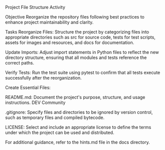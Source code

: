 Project File Structure Activity

Objective
Reorganize the repository files following best practices to enhance project maintainability and clarity.

Tasks
Reorganize Files: Structure the project by categorizing files into appropriate directories such as src for source code, tests for test scripts, assets for images and resources, and docs for documentation.​

Update Imports: Adjust import statements in Python files to reflect the new directory structure, ensuring that all modules and tests reference the correct paths.​

Verify Tests: Run the test suite using pytest to confirm that all tests execute successfully after the reorganization.​

Create Essential Files:

README.md: Document the project's purpose, structure, and usage instructions.​
DEV Community

.gitignore: Specify files and directories to be ignored by version control, such as temporary files and compiled bytecode.​

LICENSE: Select and include an appropriate license to define the terms under which the project can be used and distributed.​

For additional guidance, refer to the hints.md file in the docs directory.